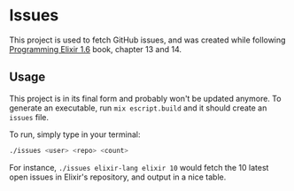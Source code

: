 # Issues

This project is used to fetch GitHub issues, and was created while following
[Programming Elixir 1.6][1] book, chapter 13 and 14.

## Usage

This project is in its final form and probably won't be updated anymore. To
generate an executable, run `mix escript.build` and it should create an
`issues` file.

To run, simply type in your terminal:

```bash
./issues <user> <repo> <count>
```

For instance, `./issues elixir-lang elixir 10` would fetch the 10 latest open
issues in Elixir's repository, and output in a nice table.

[1]: https://pragprog.com/titles/elixir16/programming-elixir-1-6
